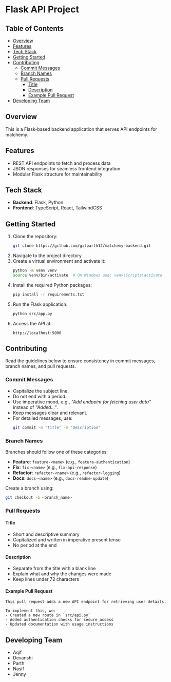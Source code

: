 # Flask API Project

## Table of Contents

- [Overview](#overview)
- [Features](#features)
- [Tech Stack](#tech-stack)
- [Getting Started](#getting-started)
- [Contributing](#contributing)
  - [Commit Messages](#commit-messages)
  - [Branch Names](#branch-names)
  - [Pull Requests](#pull-requests)
    - [Title](#title)
    - [Description](#description)
    - [Example Pull Request](#example-pr)
- [Developing Team](#developing-team)

## Overview

This is a Flask-based backend application that serves API endpoints for malchemy.

## Features

- REST API endpoints to fetch and process data
- JSON responses for seamless frontend integration
- Modular Flask structure for maintainability

## Tech Stack

- **Backend**: Flask, Python
- **Frontend**: TypeScript, React, TailwindCSS

## Getting Started

1. Clone the repository:  
   ```sh
   git clone https://github.com/gitparth12/malchemy-backend.git
   ```
2. Navigate to the project directory  
3. Create a virtual environment and activate it:  
   ```sh
   python -m venv venv
   source venv/bin/activate  # On Windows use: venv\Scripts\activate
   ```
4. Install the required Python packages:  
   ```sh
   pip install -r requirements.txt
   ```
5. Run the Flask application:  
   ```sh
   python src/app.py
   ```
6. Access the API at:  
   ```
   http://localhost:5000
   ```

## Contributing

Read the guidelines below to ensure consistency in commit messages, branch names, and pull requests.

### Commit Messages

- Capitalize the subject line.
- Do not end with a period.
- Use imperative mood, e.g., *"Add endpoint for fetching user data"* instead of *"Added..."*.
- Keep messages clear and relevant.
- For detailed messages, use:  
  ```sh
  git commit -m "Title" -m "Description"
  ```

### Branch Names

Branches should follow one of these categories:

- **Feature**: `feature-<name>` (e.g., `feature-authentication`)
- **Fix**: `fix-<name>` (e.g., `fix-api-response`)
- **Refactor**: `refactor-<name>` (e.g., `refactor-logging`)
- **Docs**: `docs-<name>` (e.g., `docs-readme-update`)

Create a branch using:
```sh
git checkout -b <branch_name>
```

### Pull Requests

#### Title
- Short and descriptive summary
- Capitalized and written in imperative present tense
- No period at the end

#### Description
- Separate from the title with a blank line
- Explain what and why the changes were made
- Keep lines under 72 characters

#### Example Pull Request
```
This pull request adds a new API endpoint for retrieving user details.

To implement this, we:
- Created a new route in `src/api.py`
- Added authentication checks for secure access
- Updated documentation with usage instructions
```

## Developing Team
- Aqif
- Devanshi
- Parth
- Nasif
- Jenny
